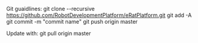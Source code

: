 Git guaidlines:
git clone --recursive https://github.com/RobotDevelopmentPlatform/eRatPlatform.git
git add -A
git commit -m "commit name"
git push origin master

Update with:
git pull origin master

